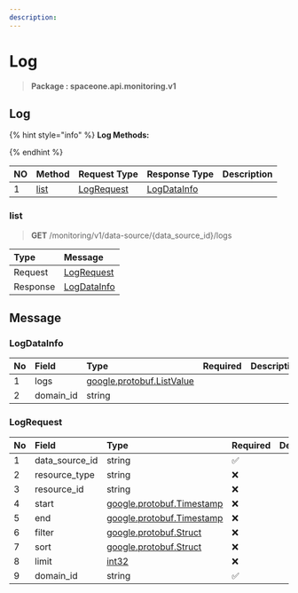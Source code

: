```yaml
---
description:  
---
```

# Log

>  **Package : spaceone.api.monitoring.v1**

## Log

{% hint style="info" %}
**Log Methods:**

{%  endhint %}


| NO |  Method | Request Type | Response Type | Description |
| :--- | :--- | :--- | :--- | :--- |
| 1 | [list](Log.md#list)| [LogRequest](Log.md#logrequest) | [LogDataInfo](Log.md#logdatainfo) |  |

### list
> **GET** /monitoring/v1/data-source/{data_source_id}/logs
>



| Type | Message |
| :--- | :--- |
| Request | [LogRequest](Log.md#logrequest) |
| Response |  [LogDataInfo](Log.md#logdatainfo)  |





## Message

### LogDataInfo
| No | Field | Type | Required | Description |
| :--- | :--- | :--- | :--- | :--- |
| 1 | logs |[google.protobuf.ListValue](https://developers.google.com/protocol-buffers/docs/reference/overview) | ||
| 2 | domain_id |string | ||

### LogRequest
| No | Field | Type | Required | Description |
| :--- | :--- | :--- | :--- | :--- |
| 1 | data_source_id |string |✅ ||
| 2 | resource_type |string |❌ ||
| 3 | resource_id |string |❌ ||
| 4 | start |[google.protobuf.Timestamp](https://github.com/protocolbuffers/protobuf/blob/master/src/google/protobuf/timestamp.proto) |❌ ||
| 5 | end |[google.protobuf.Timestamp](https://github.com/protocolbuffers/protobuf/blob/master/src/google/protobuf/timestamp.proto) |❌ ||
| 6 | filter |[google.protobuf.Struct](https://github.com/protocolbuffers/protobuf/blob/master/src/google/protobuf/struct.proto) |❌ ||
| 7 | sort |[google.protobuf.Struct](https://github.com/protocolbuffers/protobuf/blob/master/src/google/protobuf/struct.proto) |❌ ||
| 8 | limit |[int32](https://github.com/protocolbuffers/protobuf/blob/master/src/google/protobuf/type.proto) |❌ ||
| 9 | domain_id |string |✅ ||
